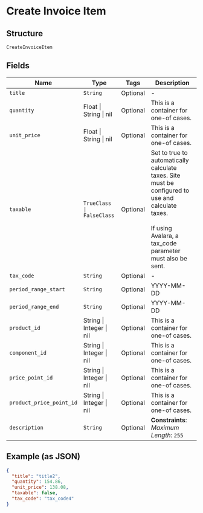 
# Create Invoice Item

## Structure

`CreateInvoiceItem`

## Fields

| Name | Type | Tags | Description |
|  --- | --- | --- | --- |
| `title` | `String` | Optional | - |
| `quantity` | Float \| String \| nil | Optional | This is a container for one-of cases. |
| `unit_price` | Float \| String \| nil | Optional | This is a container for one-of cases. |
| `taxable` | `TrueClass \| FalseClass` | Optional | Set to true to automatically calculate taxes. Site must be configured to use and calculate taxes.<br><br>If using Avalara, a tax_code parameter must also be sent. |
| `tax_code` | `String` | Optional | - |
| `period_range_start` | `String` | Optional | YYYY-MM-DD |
| `period_range_end` | `String` | Optional | YYYY-MM-DD |
| `product_id` | String \| Integer \| nil | Optional | This is a container for one-of cases. |
| `component_id` | String \| Integer \| nil | Optional | This is a container for one-of cases. |
| `price_point_id` | String \| Integer \| nil | Optional | This is a container for one-of cases. |
| `product_price_point_id` | String \| Integer \| nil | Optional | This is a container for one-of cases. |
| `description` | `String` | Optional | **Constraints**: *Maximum Length*: `255` |

## Example (as JSON)

```json
{
  "title": "title2",
  "quantity": 154.86,
  "unit_price": 138.08,
  "taxable": false,
  "tax_code": "tax_code4"
}
```

